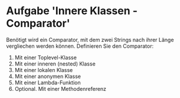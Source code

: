 # Aufgabe 'Innere Klassen - Comparator'

Benötigt wird ein Comparator, mit dem zwei Strings nach ihrer Länge vergliechen werden können.
Definieren Sie den Comparator:

1. Mit einer Toplevel-Klasse
1. Mit einer inneren (nested) Klasse
1. Mit einer lokalen Klasse
1. Mit einer anonymen Klasse 
1. Mit einer Lambda-Funktion
1. Optional. Mit einer Methodenreferenz
